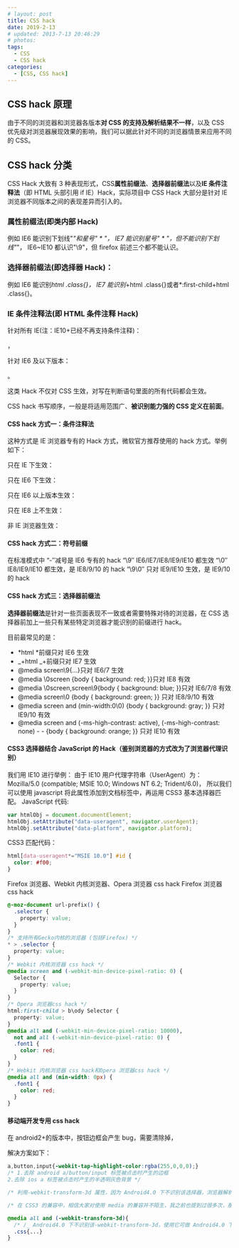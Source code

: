```yaml
---
# layout: post
title: CSS hack
date: 2019-2-13
# updated: 2013-7-13 20:46:29
# photos:
tags:
  - CSS
  - CSS hack
categories:
  - [CSS, CSS hack]
---
```


## CSS hack 原理

由于不同的浏览器和浏览器各版本**对 CSS 的支持及解析结果不一样**，以及 CSS 优先级对浏览器展现效果的影响，我们可以据此针对不同的浏览器情景来应用不同的 CSS。

## CSS hack 分类

CSS Hack 大致有 3 种表现形式，CSS**属性前缀法**、**选择器前缀法**以及**IE 条件注释法**（即 HTML 头部引用 if IE）Hack，实际项目中 CSS Hack 大部分是针对 IE 浏览器不同版本之间的表现差异而引入的。

### 属性前缀法(即类内部 Hack)

例如 IE6 能识别下划线"_"和星号" * "，
IE7 能识别星号" * "，但不能识别下划线"_"，
IE6~IE10 都认识"\9"，但 firefox 前述三个都不能认识。

### 选择器前缀法(即选择器 Hack)：

例如 IE6 能识别*html .class{}，
IE7 能识别*+html .class{}或者\*:first-child+html .class{}。

### IE 条件注释法(即 HTML 条件注释 Hack)

针对所有 IE(注：IE10+已经不再支持条件注释)：

<!--[if IE]>IE浏览器显示的内容 <![endif]-->，

针对 IE6 及以下版本：

<!--[if lt IE 6]>只在IE6-显示的内容 <![end if]-->。

这类 Hack 不仅对 CSS 生效，对写在判断语句里面的所有代码都会生效。

CSS hack 书写顺序，一般是将适用范围广、**被识别能力强的 CSS 定义在前面**。

#### CSS hack 方式一：条件注释法

这种方式是 IE 浏览器专有的 Hack 方式，微软官方推荐使用的 hack 方式。举例如下：

只在 IE 下生效：

<!--[if IE]>这段文字只在IE浏览器显示<![end if]-->

只在 IE6 下生效：

<!--[if IE 6]>这段文字只在IE6浏览器显示<![end if]-->

只在 IE6 以上版本生效：

<!--[if gte IE 6]>这段文字只在IE6以上(包括)版本IE浏览器显示<![end if]-->

只在 IE8 上不生效：

<!--[if ! IE 8]>这段文字在非IE8浏览器显示<![end if]-->

非 IE 浏览器生效：

<!--[if !IE]>这段文字只在非IE浏览器显示<![end if]-->

#### CSS hack 方式二：符号前缀

在标准模式中
“-″减号是 IE6 专有的 hack
“\9″ IE6/IE7/IE8/IE9/IE10 都生效
“\0″ IE8/IE9/IE10 都生效，是 IE8/9/10 的 hack
“\9\0″ 只对 IE9/IE10 生效，是 IE9/10 的 hack

#### CSS hack 方式三：选择器前缀法

**选择器前缀法**是针对一些页面表现不一致或者需要特殊对待的浏览器，在 CSS 选择器前加上一些只有某些特定浏览器才能识别的前缀进行 hack。

目前最常见的是：

- *html *前缀只对 IE6 生效
- _+html _+前缀只对 IE7 生效
- @media screen\9{...}只对 IE6/7 生效
- @media \0screen {body { background: red; }}只对 IE8 有效
- @media \0screen\,screen\9{body { background: blue; }}只对 IE6/7/8 有效
- @media screen\0 {body { background: green; }} 只对 IE8/9/10 有效
- @media screen and (min-width:0\0) {body { background: gray; }} 只对 IE9/10 有效
- @media screen and (-ms-high-contrast: active), (-ms-high-contrast: none) - - {body { background: orange; }} 只对 IE10 有效

#### CSS3 选择器结合 JavaScript 的 Hack（鉴别浏览器的方式改为了浏览器代理识别）

我们用 IE10 进行举例：
由于 IE10 用户代理字符串（UserAgent）为：Mozilla/5.0 (compatible; MSIE 10.0; Windows NT 6.2; Trident/6.0)，
所以我们可以使用 javascript 将此属性添加到文档标签中，再运用 CSS3 基本选择器匹配。
JavaScript 代码:

```js
var htmlObj = document.documentElement;
htmlObj.setAttribute("data-useragent", navigator.userAgent);
htmlObj.setAttribute("data-platform", navigator.platform);
```

CSS3 匹配代码：

```css
html[data-useragent*="MSIE 10.0"] #id {
  color: #f00;
}
```

Firefox 浏览器、Webkit 内核浏览器、Opera 浏览器 css hack
Firefox 浏览器 css hack

```css
@-moz-document url-prefix() {
  .selector {
    property: value;
  }
}
/* 支持所有Gecko内核的浏览器 (包括Firefox) */
* > .selector {
  property: value;
}
/* Webkit 内核浏览器 css hack */
@media screen and (-webkit-min-device-pixel-ratio: 0) {
  Selector {
    property: value;
  }
}
/* Opera 浏览器css hack */
html:first-child > b\ody Selector {
  property: value;
}
@media all and (-webkit-min-device-pixel-ratio: 10000),
  not and all (-webkit-min-device-pixel-ratio: 0) {
  .font1 {
    color: red;
  }
}
/* Webkit 内核浏览器 css hack和Opera 浏览器css hack */
@media all and (min-width: 0px) {
  .font1 {
    color: red;
  }
}
```

#### 移动端开发专用 css hack

在 android2+的版本中，按钮边框会产生 bug，需要清除掉，

解决方案如下：

```css
a,button,input{-webkit-tap-highlight-color:rgba(255,0,0,0);}
/* 1.去除 android a/button/input 标签被点击时产生的边框
2.去除 ios a 标签被点击时产生的半透明灰色背景 */

/* 利用-webkit-transform-3d 属性，因为 Android4.0 下不识别该选择器，浏览器解析代码时，会直接跳过此步骤 */

/* 在 CSS3 的兼容中，相信大家对使用 media 的兼容并不陌生，我之前也提到过很多次，那么今天使用的 hack 也是跟它离不开的，代码如下： */

@media all and (-webkit-transform-3d){
  /* /_ Android4.0 下不识别该-webkit-transform-3d，使用它可做 Android4.0 下版本兼容 _/ */
  .css{...}
}
```
